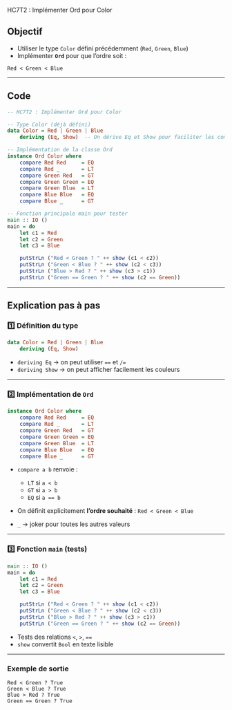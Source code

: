 HC7T2 : Implémenter Ord pour Color


## Objectif

* Utiliser le type `Color` défini précédemment (`Red`, `Green`, `Blue`)
* Implémenter **`Ord`** pour que l’ordre soit :

```
Red < Green < Blue
```

---

##  Code 
```haskell
-- HC7T2 : Implémenter Ord pour Color

-- Type Color (déjà défini)
data Color = Red | Green | Blue
    deriving (Eq, Show)  -- On dérive Eq et Show pour faciliter les comparaisons et l'affichage

-- Implémentation de la classe Ord
instance Ord Color where
    compare Red Red     = EQ
    compare Red _       = LT
    compare Green Red   = GT
    compare Green Green = EQ
    compare Green Blue  = LT
    compare Blue Blue   = EQ
    compare Blue _      = GT

-- Fonction principale main pour tester
main :: IO ()
main = do
    let c1 = Red
    let c2 = Green
    let c3 = Blue

    putStrLn ("Red < Green ? " ++ show (c1 < c2))
    putStrLn ("Green < Blue ? " ++ show (c2 < c3))
    putStrLn ("Blue > Red ? " ++ show (c3 > c1))
    putStrLn ("Green == Green ? " ++ show (c2 == Green))
```

---

##  Explication pas à pas

### 1️⃣ Définition du type

```haskell
data Color = Red | Green | Blue
    deriving (Eq, Show)
```

* `deriving Eq` → on peut utiliser `==` et `/=`
* `deriving Show` → on peut afficher facilement les couleurs

---

### 2️⃣ Implémentation de `Ord`

```haskell
instance Ord Color where
    compare Red Red     = EQ
    compare Red _       = LT
    compare Green Red   = GT
    compare Green Green = EQ
    compare Green Blue  = LT
    compare Blue Blue   = EQ
    compare Blue _      = GT
```

* `compare a b` renvoie :

  * `LT` si `a < b`
  * `GT` si `a > b`
  * `EQ` si `a == b`

* On définit explicitement **l’ordre souhaité** : `Red < Green < Blue`

* `_` → joker pour toutes les autres valeurs

---

### 3️⃣ Fonction `main` (tests)

```haskell
main :: IO ()
main = do
    let c1 = Red
    let c2 = Green
    let c3 = Blue

    putStrLn ("Red < Green ? " ++ show (c1 < c2))
    putStrLn ("Green < Blue ? " ++ show (c2 < c3))
    putStrLn ("Blue > Red ? " ++ show (c3 > c1))
    putStrLn ("Green == Green ? " ++ show (c2 == Green))
```

* Tests des relations `<`, `>`, `==`
* `show` convertit `Bool` en texte lisible

---

###  Exemple de sortie

```
Red < Green ? True
Green < Blue ? True
Blue > Red ? True
Green == Green ? True
```

